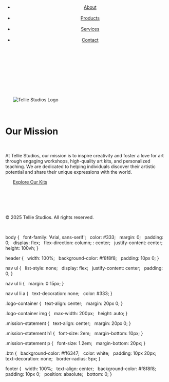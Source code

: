 <!DOCTYPE html>
<html lang="en">
<head>
  <meta charset="UTF-8">
  <meta name="viewport" content="width=device-width, initial-scale=1.0">
  <title>Tellie Studios</title>
  <link rel="stylesheet" href="styles.css">
</head>
<body>
  <header>
    <nav>
      <ul>
        <li><a href="#about">About</a></li>
        <li><a href="#products">Products</a></li>
        <li><a href="#services">Services</a></li>
        <li><a href="#contact">Contact</a></li>
      </ul>
    </nav>
  </header>

  <main>
    <div class="logo-container">
      <img src="path/to/your/logo.png" alt="Tellie Studios Logo">
    </div>
    <div class="mission-statement">
      <h1>Our Mission</h1>
      <p>At Tellie Studios, our mission is to inspire creativity and foster a love for art through engaging workshops, high-quality art kits, and personalized teaching. We are dedicated to helping individuals discover their artistic potential and share their unique expressions with the world.</p>
      <a href="#products" class="btn">Explore Our Kits</a>
    </div>
  </main>

  <footer>
    <p>&copy; 2025 Tellie Studios. All rights reserved.</p>
  </footer>
</body>
</html>

body {
  font-family: 'Arial, sans-serif';
  color: #333;
  margin: 0;
  padding: 0;
  display: flex;
  flex-direction: column;
 : center;
  justify-content: center;
  height: 100vh;
}

header {
  width: 100%;
  background-color: #f8f8f8;
  padding: 10px 0;
}

nav ul {
  list-style: none;
  display: flex;
  justify-content: center;
  padding: 0;
}

nav ul li {
  margin: 0 15px;
}

nav ul li a {
  text-decoration: none;
  color: #333;
}

.logo-container {
  text-align: center;
  margin: 20px 0;
}

.logo-container img {
  max-width: 200px;
  height: auto;
}

.mission-statement {
  text-align: center;
  margin: 20px 0;
}

.mission-statement h1 {
  font-size: 2em;
  margin-bottom: 10px;
}

.mission-statement p {
  font-size: 1.2em;
  margin-bottom: 20px;
}

.btn {
  background-color: #ff6347;
  color: white;
  padding: 10px 20px;
  text-decoration: none;
  border-radius: 5px;
}

footer {
  width: 100%;
  text-align: center;
  background-color: #f8f8f8;
  padding: 10px 0;
  position: absolute;
  bottom: 0;
}
